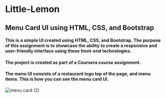 # Little-Lemon
 
## Menu Card UI using HTML, CSS, and Bootstrap

#### This is a simple UI created using HTML, CSS, and Bootstrap. The purpose of this assignment is to showcase the ability to create a responsive and user-friendly interface using these front-end technologies. 
#### The project is created as part of a Coursera course assignment.
#### The menu UI consists of a restaurant logo top of the page, and menu items. This is how you can see the menu card UI.

![menu card (2)](https://user-images.githubusercontent.com/98768079/230781451-30158540-8f07-4035-b3bc-3c0c66f2bc16.png)

